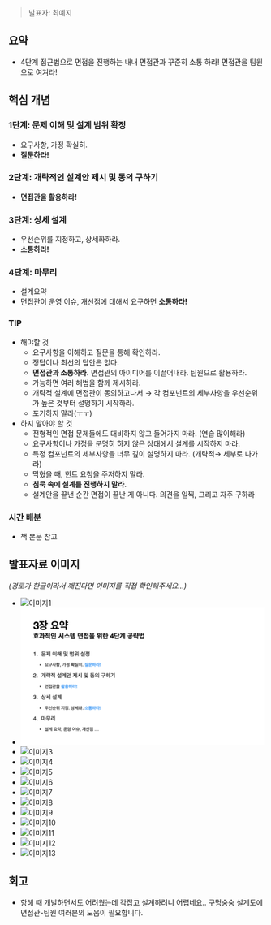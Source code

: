 > 발표자:  최예지

## 요약
- 4단계 접근법으로 면접을 진행하는 내내 면접관과 꾸준히 소통 하라! 면접관을 팀원으로 여겨라!

## 핵심 개념
### 1단계: 문제 이해 및 설계 범위 확정

- 요구사항, 가정 확실히.
- **질문하라!**

### 2단계: 개략적인 설계안 제시 및 동의 구하기

- **면접관을 활용하라!**

### 3단계: 상세 설계

- 우선순위를 지정하고, 상세화하라.
- **소통하라!**


### 4단계: 마무리

- 설계요약
- 면접관이 운영 이슈, 개선점에 대해서 요구하면 **소통하라!**

### TIP

- 해야할 것
    - 요구사항을 이해하고 질문을 통해 확인하라.
    - 정답이나 최선의 답안은 없다.
    - **면접관과 소통하라.** 면접관의 아이디어를 이끌어내라. 팀원으로 활용하라.
    - 가능하면 여러 해법을 함께 제시하라.
    - 개략적 설계에 면접관이 동의하고나서 → 각 컴포넌트의 세부사항을 우선순위가 높은 것부터 설명하기 시작하라.
    - 포기하지 말라(ㅜㅜ)
- 하지 말아야 할 것
    - 전형적인 면접 문제들에도 대비하지 않고 들어가지 마라. (연습 많이해라)
    - 요구사항이나 가정을 분명히 하지 않은 상태에서 설계를 시작하지 마라.
    - 특정 컴포넌트의 세부사항을 너무 깊이 설명하지 마라. (개략적→ 세부로 나가라)
    - 막혔을 때, 힌트 요청을 주저하지 말라.
    - **침묵 속에 설계를 진행하지 말라.**
    - 설계안을 끝낸 순간 면접이 끝난 게 아니다. 의견을 일찍, 그리고 자주 구하라

### 시간 배분
- 책 본문 참고

## 발표자료 이미지
*(경로가 한글이라서 깨진다면 이미지를 직접 확인해주세요...)*
- ![이미지1](./이미지/이미지.001.jpeg)
- ![이미지2](./이미지/이미지.002.jpeg)
- ![이미지3](../이미지/이미지.003.jpeg)
- ![이미지4](../이미지/이미지.004.jpeg)
- ![이미지5](../이미지/이미지.005.jpeg)
- ![이미지6](../이미지/이미지.006.jpeg)
- ![이미지7](../이미지/이미지.007.jpeg)
- ![이미지8](../이미지/이미지.008.jpeg)
- ![이미지9](../이미지/이미지.009.jpeg)
- ![이미지10](../이미지/이미지.010.jpeg)
- ![이미지11](../이미지/이미지.011.jpeg)
- ![이미지12](../이미지/이미지.012.jpeg)
- ![이미지13](../이미지/이미지.013.jpeg)




## 회고
- 항해 때 개발하면서도 어려웠는데 각잡고 설계하려니 어렵네요.. 구멍숭숭 설계도에 면접관-팀원 여러분의 도움이 필요합니다.
